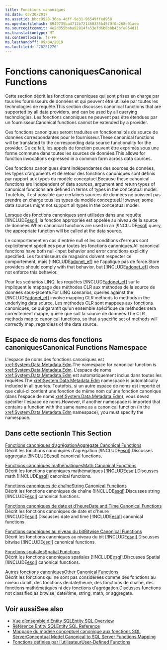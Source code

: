 ```yaml
---
title: Fonctions canoniques
ms.date: 03/30/2017
ms.assetid: bbcc9928-36ea-4dff-9e31-96549ffed958
ms.openlocfilehash: 8949735ba4712b721460335b4579f0a268c91aea
ms.sourcegitcommit: 4e2d355baba82814fa53efd6b8bbb45bfe054d11
ms.translationtype: MT
ms.contentlocale: fr-FR
ms.lasthandoff: 09/04/2019
ms.locfileid: "70251276"
---
```

# <a name="canonical-functions"></a><span data-ttu-id="eddfe-102">Fonctions canoniques</span><span class="sxs-lookup"><span data-stu-id="eddfe-102">Canonical Functions</span></span>
<span data-ttu-id="eddfe-103">Cette section décrit les fonctions canoniques qui sont prises en charge par tous les fournisseurs de données et qui peuvent être utilisée par toutes les technologies de requête.</span><span class="sxs-lookup"><span data-stu-id="eddfe-103">This section discusses canonical functions that are supported by all data providers, and can be used by all querying technologies.</span></span> <span data-ttu-id="eddfe-104">Les fonctions canoniques ne peuvent pas être étendues par un fournisseur.</span><span class="sxs-lookup"><span data-stu-id="eddfe-104">Canonical functions cannot be extended by a provider.</span></span>  
  
 <span data-ttu-id="eddfe-105">Ces fonctions canoniques seront traduites en fonctionnalités de source de données correspondantes pour le fournisseur.</span><span class="sxs-lookup"><span data-stu-id="eddfe-105">These canonical functions will be translated to the corresponding data source functionality for the provider.</span></span> <span data-ttu-id="eddfe-106">De ce fait, les appels de fonction peuvent être exprimés sous une forme commune dans toutes les sources de données.</span><span class="sxs-lookup"><span data-stu-id="eddfe-106">This allows for function invocations expressed in a common form across data sources.</span></span>  
  
 <span data-ttu-id="eddfe-107">Ces fonctions canoniques étant indépendantes des sources de données, les types d'arguments et de retour des fonctions canoniques sont définis par rapport aux types du modèle conceptuel.</span><span class="sxs-lookup"><span data-stu-id="eddfe-107">Because these canonical functions are independent of data sources, argument and return types of canonical functions are defined in terms of types in the conceptual model.</span></span> <span data-ttu-id="eddfe-108">Toutefois, il est possible que certaines sources de données ne puissent pas prendre en charge tous les types du modèle conceptuel.</span><span class="sxs-lookup"><span data-stu-id="eddfe-108">However, some data sources might not support all types in the conceptual model.</span></span>  
  
 <span data-ttu-id="eddfe-109">Lorsque des fonctions canoniques sont utilisées dans une requête [!INCLUDE[esql](../../../../../../includes/esql-md.md)], la fonction appropriée est appelée au niveau de la source de données.</span><span class="sxs-lookup"><span data-stu-id="eddfe-109">When canonical functions are used in an [!INCLUDE[esql](../../../../../../includes/esql-md.md)] query, the appropriate function will be called at the data source.</span></span>  
  
 <span data-ttu-id="eddfe-110">Le comportement en cas d'entrée null et les conditions d'erreurs sont explicitement spécifiées pour toutes les fonctions canoniques.</span><span class="sxs-lookup"><span data-stu-id="eddfe-110">All canonical functions have both null-input behavior and error conditions explicitly specified.</span></span> <span data-ttu-id="eddfe-111">Les fournisseurs de magasins doivent respecter ce comportement, mais [!INCLUDE[adonet_ef](../../../../../../includes/adonet-ef-md.md)] ne l'applique pas de force.</span><span class="sxs-lookup"><span data-stu-id="eddfe-111">Store providers should comply with that behavior, but [!INCLUDE[adonet_ef](../../../../../../includes/adonet-ef-md.md)] does not enforce this behavior.</span></span>  
  
 <span data-ttu-id="eddfe-112">Pour les scénarios LINQ, les requêtes [!INCLUDE[adonet_ef](../../../../../../includes/adonet-ef-md.md)] sur le impliquent le mappage des méthodes CLR aux méthodes de la source de données sous-jacente.</span><span class="sxs-lookup"><span data-stu-id="eddfe-112">For LINQ scenarios, queries against the [!INCLUDE[adonet_ef](../../../../../../includes/adonet-ef-md.md)] involve mapping CLR methods to methods in the underlying data source.</span></span> <span data-ttu-id="eddfe-113">Les méthodes CLR sont mappées aux fonctions canoniques, ce qui garantit qu'un ensemble spécifique de méthodes sera correctement mappé, quelle que soit la source de données.</span><span class="sxs-lookup"><span data-stu-id="eddfe-113">The CLR methods map to canonical functions, so that a specific set of methods will correctly map, regardless of the data source.</span></span>  
  
## <a name="canonical-functions-namespace"></a><span data-ttu-id="eddfe-114">Espace de noms des fonctions canoniques</span><span class="sxs-lookup"><span data-stu-id="eddfe-114">Canonical Functions Namespace</span></span>  
 <span data-ttu-id="eddfe-115">L'espace de noms des fonctions canoniques est <xref:System.Data.Metadata.Edm>.</span><span class="sxs-lookup"><span data-stu-id="eddfe-115">The namespace for canonical function is <xref:System.Data.Metadata.Edm>.</span></span> <span data-ttu-id="eddfe-116">L'espace de noms <xref:System.Data.Metadata.Edm> est automatiquement inclus dans toutes les requêtes.</span><span class="sxs-lookup"><span data-stu-id="eddfe-116">The <xref:System.Data.Metadata.Edm> namespace is automatically included in all queries.</span></span> <span data-ttu-id="eddfe-117">Toutefois, si un autre espace de noms est importé et que celui-ci contient une fonction de même nom qu'une fonction canonique (dans l'espace de noms <xref:System.Data.Metadata.Edm>), vous devez spécifier l'espace de noms.</span><span class="sxs-lookup"><span data-stu-id="eddfe-117">However, if another namespace is imported that contains a function with the same name as a canonical function (in the <xref:System.Data.Metadata.Edm> namespace), you must specify the namespace.</span></span>  
  
## <a name="in-this-section"></a><span data-ttu-id="eddfe-118">Dans cette section</span><span class="sxs-lookup"><span data-stu-id="eddfe-118">In This Section</span></span>  
 [<span data-ttu-id="eddfe-119">Fonctions canoniques d’agrégation</span><span class="sxs-lookup"><span data-stu-id="eddfe-119">Aggregate Canonical Functions</span></span>](aggregate-canonical-functions.md)  
 <span data-ttu-id="eddfe-120">Décrit les fonctions canoniques d'agrégation [!INCLUDE[esql](../../../../../../includes/esql-md.md)].</span><span class="sxs-lookup"><span data-stu-id="eddfe-120">Discusses aggregate [!INCLUDE[esql](../../../../../../includes/esql-md.md)] canonical functions.</span></span>  
  
 [<span data-ttu-id="eddfe-121">Fonctions canoniques mathématiques</span><span class="sxs-lookup"><span data-stu-id="eddfe-121">Math Canonical Functions</span></span>](math-canonical-functions.md)  
 <span data-ttu-id="eddfe-122">Décrit les fonctions canoniques mathématiques [!INCLUDE[esql](../../../../../../includes/esql-md.md)].</span><span class="sxs-lookup"><span data-stu-id="eddfe-122">Discusses math [!INCLUDE[esql](../../../../../../includes/esql-md.md)] canonical functions.</span></span>  
  
 [<span data-ttu-id="eddfe-123">Fonctions canoniques de chaîne</span><span class="sxs-lookup"><span data-stu-id="eddfe-123">String Canonical Functions</span></span>](string-canonical-functions.md)  
 <span data-ttu-id="eddfe-124">Décrit les fonctions canoniques de chaîne [!INCLUDE[esql](../../../../../../includes/esql-md.md)].</span><span class="sxs-lookup"><span data-stu-id="eddfe-124">Discusses string [!INCLUDE[esql](../../../../../../includes/esql-md.md)] canonical functions.</span></span>  
  
 [<span data-ttu-id="eddfe-125">Fonctions canoniques de date et d’heure</span><span class="sxs-lookup"><span data-stu-id="eddfe-125">Date and Time Canonical Functions</span></span>](date-and-time-canonical-functions.md)  
 <span data-ttu-id="eddfe-126">Décrit les fonctions canoniques de date et d'heure [!INCLUDE[esql](../../../../../../includes/esql-md.md)].</span><span class="sxs-lookup"><span data-stu-id="eddfe-126">Discusses date and time [!INCLUDE[esql](../../../../../../includes/esql-md.md)] canonical functions.</span></span>  
  
 [<span data-ttu-id="eddfe-127">Fonctions canoniques au niveau du bit</span><span class="sxs-lookup"><span data-stu-id="eddfe-127">Bitwise Canonical Functions</span></span>](bitwise-canonical-functions.md)  
 <span data-ttu-id="eddfe-128">Décrit les fonctions canoniques au niveau du bit [!INCLUDE[esql](../../../../../../includes/esql-md.md)].</span><span class="sxs-lookup"><span data-stu-id="eddfe-128">Discusses bitwise [!INCLUDE[esql](../../../../../../includes/esql-md.md)] canonical functions.</span></span>  
  
 [<span data-ttu-id="eddfe-129">Fonctions spatiales</span><span class="sxs-lookup"><span data-stu-id="eddfe-129">Spatial Functions</span></span>](spatial-functions.md)  
 <span data-ttu-id="eddfe-130">Décrit les fonctions canoniques spatiales [!INCLUDE[esql](../../../../../../includes/esql-md.md)].</span><span class="sxs-lookup"><span data-stu-id="eddfe-130">Discusses Spatial [!INCLUDE[esql](../../../../../../includes/esql-md.md)] canonical functions.</span></span>  
  
 [<span data-ttu-id="eddfe-131">Autres fonctions canoniques</span><span class="sxs-lookup"><span data-stu-id="eddfe-131">Other Canonical Functions</span></span>](other-canonical-functions.md)  
 <span data-ttu-id="eddfe-132">Décrit les fonctions qui ne sont pas considérées comme des fonctions au niveau du bit, des fonctions de date/heure, des fonctions de chaîne, des fonctions mathématiques ni des fonctions d'agrégation.</span><span class="sxs-lookup"><span data-stu-id="eddfe-132">Discusses functions not classified as bitwise, date/time, string, math, or aggregate.</span></span>  
  
## <a name="see-also"></a><span data-ttu-id="eddfe-133">Voir aussi</span><span class="sxs-lookup"><span data-stu-id="eddfe-133">See also</span></span>

- [<span data-ttu-id="eddfe-134">Vue d’ensemble d’Entity SQL</span><span class="sxs-lookup"><span data-stu-id="eddfe-134">Entity SQL Overview</span></span>](entity-sql-overview.md)
- [<span data-ttu-id="eddfe-135">Référence Entity SQL</span><span class="sxs-lookup"><span data-stu-id="eddfe-135">Entity SQL Reference</span></span>](entity-sql-reference.md)
- [<span data-ttu-id="eddfe-136">Mappage du modèle conceptuel canonique aux fonctions SQL Server</span><span class="sxs-lookup"><span data-stu-id="eddfe-136">Conceptual Model Canonical to SQL Server Functions Mapping</span></span>](../conceptual-model-canonical-to-sql-server-functions-mapping.md)
- [<span data-ttu-id="eddfe-137">Fonctions définies par l’utilisateur</span><span class="sxs-lookup"><span data-stu-id="eddfe-137">User-Defined Functions</span></span>](user-defined-functions-entity-sql.md)
